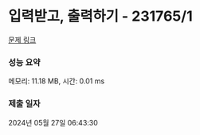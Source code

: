 # 입력받고, 출력하기 - 231765/1 

[문제 링크](https://level.goorm.io/exam/231765/%EC%9E%85%EB%A0%A5%EB%B0%9B%EA%B3%A0-%EC%B6%9C%EB%A0%A5%ED%95%98%EA%B8%B0/quiz/1) 

### 성능 요약

메모리: 11.18 MB, 시간: 0.01 ms

### 제출 일자

2024년 05월 27일 06:43:30

